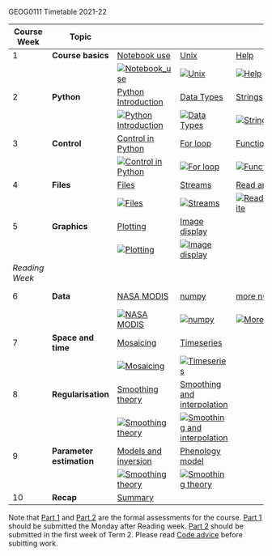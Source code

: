 GEOG0111 Timetable 2021-22



| Course Week	|  Topic	|  |  | 	| || Assessment |
|-	|-	|-	|-	|-	|-	|-	|- |
|  1	|  **Course basics**	|  [Notebook use](001_Notebook_use.md)	|  [Unix](002_Unix.md)	|  [Help](003_Help.md)	| [Accounts](004_Accounts.md) | [Packages](005_Packages.md)| 
|	| |[![Notebook_use](images/icon.png)](https://web.microsoftstream.com/video/8dc459b3-d5d1-42bf-9143-07c216af1b1f) | [![Unix](images/icon.png)](https://web.microsoftstream.com/video/8b1894c1-83ad-4194-aaf3-999647c8e269)|[![Help](images/icon.png)](https://web.microsoftstream.com/video/85e92a30-45e0-4214-a3d6-25882cd479ec)|[![Accounts](images/icon.png)](https://web.microsoftstream.com/video/b836e3e2-cccc-431c-be71-c394ede23288)| [![Packages](images/icon.png)](https://web.microsoftstream.com/video/1cdd4f09-036d-45b3-88a9-451c8c1ddef0)
|  2	|  **Python** 	| [Python Introduction](010_Python_Introduction.md)	| [Data Types](011_Python_data_types.md) 	|  [Strings](012_Python_strings.md)	| [String methods](013_Python_string_methods.md) | [Groups](014_Python_groups.md) |[Lists and dictionaries](060_Groups.md)|
|	| |[![Python Introduction](images/icon.png)](https://web.microsoftstream.com/video/ada31325-4f42-4d6e-bd4e-69d980ccdc6e) | [![Data Types](images/icon.png)](https://web.microsoftstream.com/video/484a82d4-0159-41f5-a088-8079f511c449)|[![Strings](images/icon.png)](https://web.microsoftstream.com/video/5395e966-9d6b-4ae7-9495-bc6af514b84c)|[![String methods](images/icon.png)](https://web.microsoftstream.com/video/15c2b8a1-ee07-4b51-972f-9902b31ff7fd)| [![Groups](images/icon.png)](https://web.microsoftstream.com/video/b4e0005a-866a-4d56-bfcb-4373121979a3)
|  3	|  **Control**	| [Control in Python](015_Python_control.md) 	| [For loop](016_Python_for.md) 	| [Functions](017_Functions.md) 	| [Scripts](018_Running_Python.md) | | [Python script](061_Script.md)|
|	| |[![Control in Python](images/icon.png)](https://web.microsoftstream.com/video/bca9c0f5-93f3-4e0e-9514-afbfb7636467) | [![For loop](images/icon.png)](https://web.microsoftstream.com/video/20bac8b4-2aa7-442b-bdbc-7f1e247102c1)|[![Function](images/icon.png)](https://web.microsoftstream.com/video/16fdbf94-2ae9-4679-8693-7ae8d47dd949)|[![Scripts](images/icon.png)](https://web.microsoftstream.com/video/087a1c32-9bd4-4a45-a481-826cb1f39279)
|  4	| **Files** 	|  [Files](020_Python_files.md)	|  	[Streams](021_Streams.md)| [Read and Write](022_Read_write_files.md) 	|
|	| |[![Files](images/icon.png)](https://web.microsoftstream.com/video/89d9af9f-bd43-466e-9773-72fba61b5cc7) | [![Streams](images/icon.png)](https://web.microsoftstream.com/video/6c5e1f73-1f6a-478b-ad84-aec29ba86f0e)|[![Read_and_Write](images/icon.png)](https://web.microsoftstream.com/video/60ace003-7dbf-4b0f-b52f-fc43a3fde7f9)
|  5	| **Graphics** 	|  [Plotting](023_Plotting.md)	|  [Image display](024_Image_display.md)	|  	| | |[Part 1](062_Part1.md) [Code advice](063_Part1_code.md)|
|	| |[![Plotting](images/icon.png)](https://web.microsoftstream.com/video/58c9847b-d8f4-474f-a886-e5495a3caad0) | [![Image display](images/icon.png)](https://web.microsoftstream.com/video/3acebc5e-e0d9-4d6c-ae16-67f97943d33d)|
|  *Reading Week*	|  	|  	|  	|  	|
|  6	|**Data** 	|  [NASA MODIS](030_NASA_MODIS_Earthdata.md)	|  [numpy](031_Numpy.md)	|  [more numpy](032_More_numpy.md)	| || [Numpy exercise](064_Numpy.md)|
|	| |[![NASA MODIS](images/icon.png)](https://web.microsoftstream.com/video/4ccb5435-7d58-4a4f-a7dc-c766d5d189c4) | [![numpy](images/icon.png)](https://web.microsoftstream.com/video/63e742a0-3d7a-4b30-8608-e3d3d0bb6e61) | [![More numpy](images/icon.png)](https://web.microsoftstream.com/video/bcb063e5-a23c-47ad-9f61-78400c83efc0)
|  7	|  **Space and time**	| [Mosaicing](040_GDAL_mosaicing_and_masking.md) 	|  [Timeseries](041_GDAL_timeseries.md)	|  	|
|	| |[![Mosaicing](images/icon.png)](https://web.microsoftstream.com/video/cf2d7286-2b3e-471d-b13c-697020797712) | [![Timeseries](images/icon.png)](https://web.microsoftstream.com/video/126c2d15-2dda-4c76-b1aa-eb7ef0125623)
|  8	| **Regularisation** 	|  [Smoothing theory](042_Weighted_smoothing_and_interpolation.md)	| [Smoothing and interpolation](043_Weighted_interpolation.md) 	|  	| |  |[LAI](065_LAI.md)|
|	| |[![Smoothing theory](images/icon.png)](https://web.microsoftstream.com/video/143428cb-d1f2-48bd-b064-d15c224025a4) | [![Smoothing and interpolation](images/icon.png)](https://web.microsoftstream.com/video/fe8e867a-7e36-4681-9ee3-e81fd2fab91e)
|  9	|  **Parameter estimation**	| [Models and inversion](050_Models.md) 	|   [Phenology model](051_Phenology_model.md) 	|  	|
|	| |[![Smoothing theory](images/icon.png)](https://web.microsoftstream.com/video/900f34b6-195c-4c53-b917-aa3aeec47c0d) | [![Smoothing theory](images/icon.png)](https://web.microsoftstream.com/video/833807e2-9353-463d-9c11-218b69a45548)
|  10	|  **Recap**	|  [Summary](070_Summary.md)|  	|  	|| | [Part 2](066_Part2.md)|


Note that [Part 1](062_Part1.md) and [Part 2](066_Part2.md) are the formal assessments for the course. [Part 1](062_Part1.md) should be submitted the Monday after Reading week. [Part 2](066_Part2.md) should be submitted in the first week of Term 2. Please read [Code advice](063_Part1_code.md) before subitting work.
